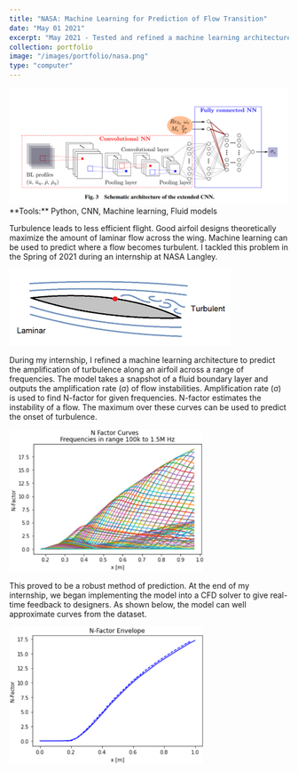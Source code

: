 ```yaml
---
title: "NASA: Machine Learning for Prediction of Flow Transition"
date: "May 01 2021"
excerpt: "May 2021 - Tested and refined a machine learning architecture that could be used to predict the onset of turbulence across an airfoil."
collection: portfolio
image: "/images/portfolio/nasa.png"
type: "computer"
---
```

<img src="/images/portfolio/nasa_architecture.png" width="700"/>

<br>
**Tools:** Python, CNN, Machine learning, Fluid models

Turbulence leads to less efficient flight. Good airfoil designs theoretically maximize the amount of laminar flow across the wing. Machine learning can be used to predict where a flow becomes turbulent. I tackled this problem in the Spring of 2021 during an internship at NASA Langley.

<img src="/images/portfolio/nasa_turbulence.png" width="400"/>

During my internship, I refined a machine learning architecture to predict the amplification of turbulence along an airfoil across a range of frequencies. The model takes a snapshot of a fluid boundary layer and outputs the amplification rate (σ) of flow instabilities. Amplification rate (σ) is used to find N-factor for given frequencies. N-factor estimates the instability of a flow. The maximum over these curves can be used to predict the onset of turbulence.

<img src="/images/portfolio/nasa.png" width="350"/>

This proved to be a robust method of prediction. At the end of my internship, we began implementing the model into a CFD solver to give real-time feedback to designers. As shown below, the model can well approximate curves from the dataset.

<img src="/images/portfolio/nasa_prediction.png" width="350"/>